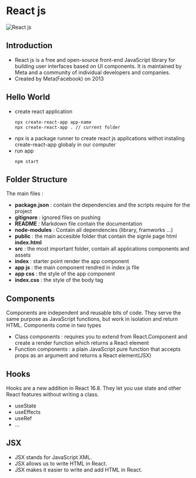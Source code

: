 # React js

![React js](https://masterscoding.com/wp-content/uploads/2020/06/Banner-817x400-05-scaled.jpg)

## Introduction

- React js is a free and open-source front-end JavaScript library for building user interfaces based on UI components. It is maintained by Meta and a community of individual developers and companies.
- Created by Meta(Facebook) on 2013

## Hello World

- create react application
  ```
  npx create-react-app app-name
  npx create-react-app . // current folder
  ```
- npx is a package runner to create react js applications withot instaling create-react-app globaly in our computer
- run app
  ```
  npm start
  ```

## Folder Structure

The main files :

- **package.json** : contain the dependencies and the scripts require for the project
- **gitignore** : ignored files on pushing
- **README** : Markdown file contain the documentation
- **node-modules** : Contain all dependencies (library, framworks ...)
- **public** : the main accesible folder that contain the signle page html **index.html**
- **src** : the most important folder, contain all applications components and assets
- **index** : starter point render the app component
- **app js** : the main component rendred in index js file
- **app css** : the style of the app component
- **index.css** : the style of the body tag

## Components

Components are independent and reusable bits of code. They serve the same purpose as JavaScript functions, but work in isolation and return HTML. Components come in two types

- Class components : requires you to extend from React.Component and create a render function which returns a React element
- Function components : a plain JavaScript pure function that accepts props as an argument and returns a React element(JSX)

## Hooks

Hooks are a new addition in React 16.8. They let you use state and other React features without writing a class.

- useState
- useEffects
- useRef
- ...

## JSX

- JSX stands for JavaScript XML.
- JSX allows us to write HTML in React.
- JSX makes it easier to write and add HTML in React.
